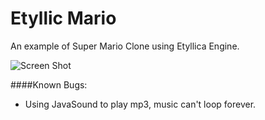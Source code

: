 Etyllic Mario
=============

An example of Super Mario Clone using Etyllica Engine.

![Screen Shot](http://yuripourre.github.com/etyllic-mario/images/screenshot.png)

####Known Bugs:

- Using JavaSound to play mp3, music can't loop forever.


